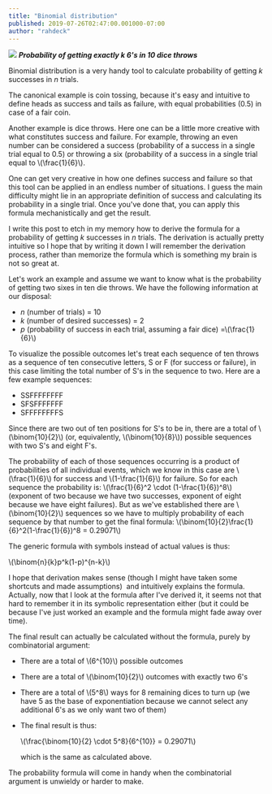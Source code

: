 ```yaml
---
title: "Binomial distribution"
published: 2019-07-26T02:47:00.001000-07:00
author: "rahdeck"
---
```

[![](/images/thumbnails/2019-07-26-binomial-distribution-bin_scaled.png)](/images/2019-07-26-binomial-distribution-bin_scaled.png)
***Probability of getting exactly *k* 6's in 10 dice throws***

Binomial distribution is a very handy tool to calculate probability of getting *k* successes in *n* trials.

The canonical example is coin tossing, because it's easy and intuitive to define heads as success and tails as failure, with equal probabilities (0.5) in case of a fair coin.

Another example is dice throws. Here one can be a little more creative with what constitutes success and failure. For example, throwing an even number can be considered a success (probability of a success in a single trial equal to 0.5) or throwing a six (probability of a success in a single trial equal to \\(\frac{1}{6}\\).

One can get very creative in how one defines success and failure so that this tool can be applied in an endless number of situations. I guess the main difficulty might lie in an appropriate definition of success and calculating its probability in a single trial. Once you've done that, you can apply this formula mechanistically and get the result.  
  
I write this post to etch in my memory how to derive the formula for a probability of getting *k* successes in *n* trials. The derivation is actually pretty intuitive so I hope that by writing it down I will remember the derivation process, rather than memorize the formula which is something my brain is not so great at.

Let's work an example and assume we want to know what is the probability of getting two sixes in ten die throws. We have the following information at our disposal:

- *n* (number of trials) = 10
- *k* (number of desired successes) = 2
- *p* (probability of success in each trial, assuming a fair dice) =\\(\frac{1}{6}\\)

To visualize the possible outcomes let's treat each sequence of ten throws as a sequence of ten consecutive letters, S or F (for success or failure), in this case limiting the total number of S's in the sequence to two. Here are a few example sequences:  

- SSFFFFFFFF
- SFSFFFFFFF
- SFFFFFFFFS

Since there are two out of ten positions for S's to be in, there are a total of \\(\\binom{10}{2}\\) (or, equivalently, \\(\\binom{10}{8}\\)) possible sequences with two S's and eight F's.

The probability of each of those sequences occurring is a product of probabilities of all individual events, which we know in this case are \\(\\frac{1}{6}\\) for success and \\(1-\\frac{1}{6}\\) for failure. So for each sequence the probability is: \\(\\frac{1}{6}^2 \\cdot (1-\\frac{1}{6})^8\\) (exponent of two because we have two successes, exponent of eight because we have eight failures). But as we've established there are \\(\\binom{10}{2}\\) sequences so we have to multiply probability of each sequence by that number to get the final formula: \\(\\binom{10}{2}\\frac{1}{6}^2(1-\\frac{1}{6})^8 = 0.29071\\)  
  
The generic formula with symbols instead of actual values is thus:  
  
\\(\\binom{n}{k}p^k(1-p)^{n-k}\\)  
  
I hope that derivation makes sense (though I might have taken some shortcuts and made assumptions)  and intuitively explains the formula. Actually, now that I look at the formula after I've derived it, it seems not that hard to remember it in its symbolic representation either (but it could be because I've just worked an example and the formula might fade away over time).  
  
The final result can actually be calculated without the formula, purely by combinatorial argument:  
  

- There are a total of \\(6^{10}\\) possible outcomes
- There are a total of \\(\\binom{10}{2}\\) outcomes with exactly two 6's
- There are a total of \\(5^8\\) ways for 8 remaining dices to turn up (we have 5 as the base of exponentiation because we cannot select any additional 6's as we only want two of them)
- The final result is thus:

  \\(\\frac{\\binom{10}{2} \\cdot 5^8}{6^{10}} = 0.29071\\)  
  
  which is the same as calculated above.  
  
The probability formula will come in handy when the combinatorial argument is unwieldy or harder to make. 